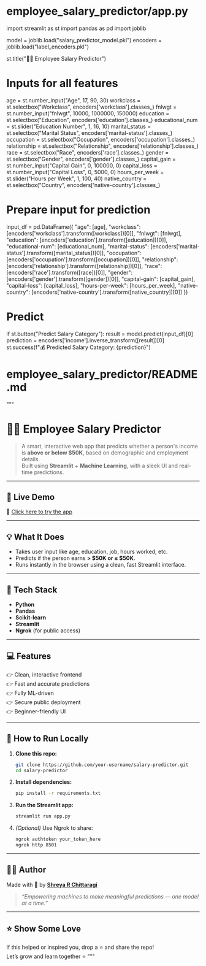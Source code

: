 # employee_salary_predictor/app.py

import streamlit as st
import pandas as pd
import joblib

model = joblib.load("salary_predictor_model.pkl")
encoders = joblib.load("label_encoders.pkl")

st.title("🧑‍🏋 Employee Salary Predictor")

# Inputs for all features
age = st.number_input("Age", 17, 90, 30)
workclass = st.selectbox("Workclass", encoders['workclass'].classes_)
fnlwgt = st.number_input("fnlwgt", 10000, 1000000, 150000)
education = st.selectbox("Education", encoders['education'].classes_)
educational_num = st.slider("Education Number", 1, 16, 10)
marital_status = st.selectbox("Marital Status", encoders['marital-status'].classes_)
occupation = st.selectbox("Occupation", encoders['occupation'].classes_)
relationship = st.selectbox("Relationship", encoders['relationship'].classes_)
race = st.selectbox("Race", encoders['race'].classes_)
gender = st.selectbox("Gender", encoders['gender'].classes_)
capital_gain = st.number_input("Capital Gain", 0, 100000, 0)
capital_loss = st.number_input("Capital Loss", 0, 5000, 0)
hours_per_week = st.slider("Hours per Week", 1, 100, 40)
native_country = st.selectbox("Country", encoders['native-country'].classes_)

# Prepare input for prediction
input_df = pd.DataFrame({
    "age": [age],
    "workclass": [encoders['workclass'].transform([workclass])[0]],
    "fnlwgt": [fnlwgt],
    "education": [encoders['education'].transform([education])[0]],
    "educational-num": [educational_num],
    "marital-status": [encoders['marital-status'].transform([marital_status])[0]],
    "occupation": [encoders['occupation'].transform([occupation])[0]],
    "relationship": [encoders['relationship'].transform([relationship])[0]],
    "race": [encoders['race'].transform([race])[0]],
    "gender": [encoders['gender'].transform([gender])[0]],
    "capital-gain": [capital_gain],
    "capital-loss": [capital_loss],
    "hours-per-week": [hours_per_week],
    "native-country": [encoders['native-country'].transform([native_country])[0]]
})

# Predict
if st.button("Predict Salary Category"):
    result = model.predict(input_df)[0]
    prediction = encoders['income'].inverse_transform([result])[0]
    st.success(f"💰 Predicted Salary Category: {prediction}")


# employee_salary_predictor/README.md

"""
# 🧑‍🏋 Employee Salary Predictor

> A smart, interactive web app that predicts whether a person's income is **above or below $50K**, based on demographic and employment details.  
> Built using **Streamlit** + **Machine Learning**, with a sleek UI and real-time predictions.

---

## 🚀 Live Demo

🔗 [Click here to try the app](https://7b3b0b5a3688.ngrok-free.app/)  

---

## 💡 What It Does

- Takes user input like age, education, job, hours worked, etc.
- Predicts if the person earns **> $50K or ≤ $50K**.
- Runs instantly in the browser using a clean, fast Streamlit interface.

---

## 💠 Tech Stack

- **Python**
- **Pandas**
- **Scikit-learn**
- **Streamlit**
- **Ngrok** (for public access)

---

## 💻 Features

👉 Clean, interactive frontend  
👉 Fast and accurate predictions  
👉 Fully ML-driven  
👉 Secure public deployment  
👉 Beginner-friendly UI

---

## 📆 How to Run Locally

1. **Clone this repo:**

   ```bash
   git clone https://github.com/your-username/salary-predictor.git
   cd salary-predictor
   ```

2. **Install dependencies:**

   ```bash
   pip install -r requirements.txt
   ```

3. **Run the Streamlit app:**

   ```bash
   streamlit run app.py
   ```

4. *(Optional)* Use Ngrok to share:

   ```bash
   ngrok authtoken your_token_here
   ngrok http 8501
   ```

---

## 👩‍💻 Author

Made with 💜 by **[Shreya R Chittaragi](https://github.com/ShreyaRChittaragi)**  
> _“Empowering machines to make meaningful predictions — one model at a time.”_

---

## ⭐️ Show Some Love

If this helped or inspired you, drop a ⭐ and share the repo!  
Let’s grow and learn together ⭐
"""
